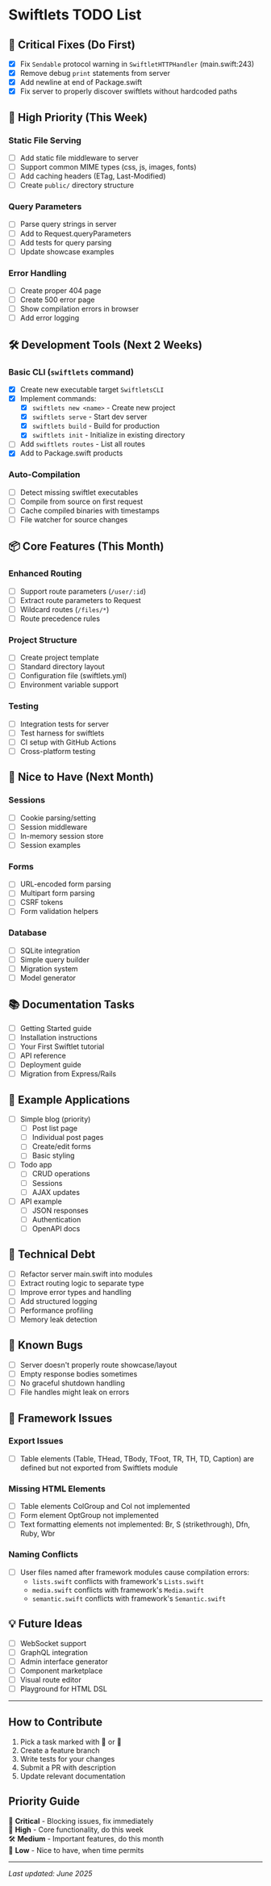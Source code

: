 # Swiftlets TODO List

## 🚨 Critical Fixes (Do First)

- [x] Fix `Sendable` protocol warning in `SwiftletHTTPHandler` (main.swift:243)
- [x] Remove debug `print` statements from server
- [x] Add newline at end of Package.swift
- [x] Fix server to properly discover swiftlets without hardcoded paths

## 🎯 High Priority (This Week)

### Static File Serving
- [ ] Add static file middleware to server
- [ ] Support common MIME types (css, js, images, fonts)
- [ ] Add caching headers (ETag, Last-Modified)
- [ ] Create `public/` directory structure

### Query Parameters
- [ ] Parse query strings in server
- [ ] Add to Request.queryParameters
- [ ] Add tests for query parsing
- [ ] Update showcase examples

### Error Handling
- [ ] Create proper 404 page
- [ ] Create 500 error page  
- [ ] Show compilation errors in browser
- [ ] Add error logging

## 🛠️ Development Tools (Next 2 Weeks)

### Basic CLI (`swiftlets` command)
- [x] Create new executable target `SwiftletsCLI`
- [x] Implement commands:
  - [x] `swiftlets new <name>` - Create new project
  - [x] `swiftlets serve` - Start dev server
  - [x] `swiftlets build` - Build for production
  - [x] `swiftlets init` - Initialize in existing directory
- [ ] Add `swiftlets routes` - List all routes
- [x] Add to Package.swift products

### Auto-Compilation
- [ ] Detect missing swiftlet executables
- [ ] Compile from source on first request
- [ ] Cache compiled binaries with timestamps
- [ ] File watcher for source changes

## 📦 Core Features (This Month)

### Enhanced Routing
- [ ] Support route parameters (`/user/:id`)
- [ ] Extract route parameters to Request
- [ ] Wildcard routes (`/files/*`)
- [ ] Route precedence rules

### Project Structure
- [ ] Create project template
- [ ] Standard directory layout
- [ ] Configuration file (swiftlets.yml)
- [ ] Environment variable support

### Testing
- [ ] Integration tests for server
- [ ] Test harness for swiftlets
- [ ] CI setup with GitHub Actions
- [ ] Cross-platform testing

## 🌟 Nice to Have (Next Month)

### Sessions
- [ ] Cookie parsing/setting
- [ ] Session middleware
- [ ] In-memory session store
- [ ] Session examples

### Forms
- [ ] URL-encoded form parsing
- [ ] Multipart form parsing
- [ ] CSRF tokens
- [ ] Form validation helpers

### Database
- [ ] SQLite integration
- [ ] Simple query builder
- [ ] Migration system
- [ ] Model generator

## 📚 Documentation Tasks

- [ ] Getting Started guide
- [ ] Installation instructions
- [ ] Your First Swiftlet tutorial
- [ ] API reference
- [ ] Deployment guide
- [ ] Migration from Express/Rails

## 🧪 Example Applications

- [ ] Simple blog (priority)
  - [ ] Post list page
  - [ ] Individual post pages
  - [ ] Create/edit forms
  - [ ] Basic styling
  
- [ ] Todo app
  - [ ] CRUD operations
  - [ ] Sessions
  - [ ] AJAX updates

- [ ] API example
  - [ ] JSON responses
  - [ ] Authentication
  - [ ] OpenAPI docs

## 🔧 Technical Debt

- [ ] Refactor server main.swift into modules
- [ ] Extract routing logic to separate type
- [ ] Improve error types and handling
- [ ] Add structured logging
- [ ] Performance profiling
- [ ] Memory leak detection

## 🐛 Known Bugs

- [ ] Server doesn't properly route showcase/layout
- [ ] Empty response bodies sometimes
- [ ] No graceful shutdown handling
- [ ] File handles might leak on errors

## 🔧 Framework Issues

### Export Issues
- [ ] Table elements (Table, THead, TBody, TFoot, TR, TH, TD, Caption) are defined but not exported from Swiftlets module

### Missing HTML Elements
- [ ] Table elements ColGroup and Col not implemented
- [ ] Form element OptGroup not implemented  
- [ ] Text formatting elements not implemented: Br, S (strikethrough), Dfn, Ruby, Wbr

### Naming Conflicts
- [ ] User files named after framework modules cause compilation errors:
  - `lists.swift` conflicts with framework's `Lists.swift`
  - `media.swift` conflicts with framework's `Media.swift`
  - `semantic.swift` conflicts with framework's `Semantic.swift`

## 💡 Future Ideas

- [ ] WebSocket support
- [ ] GraphQL integration
- [ ] Admin interface generator
- [ ] Component marketplace
- [ ] Visual route editor
- [ ] Playground for HTML DSL

---

## How to Contribute

1. Pick a task marked with 🚨 or 🎯
2. Create a feature branch
3. Write tests for your changes
4. Submit a PR with description
5. Update relevant documentation

## Priority Guide

🚨 **Critical** - Blocking issues, fix immediately  
🎯 **High** - Core functionality, do this week  
🛠️ **Medium** - Important features, do this month  
🌟 **Low** - Nice to have, when time permits  

---

*Last updated: June 2025*
